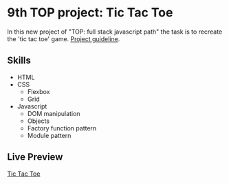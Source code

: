 # 9th TOP project: Tic Tac Toe
In this new project of "TOP: full stack javascript path" the task is to recreate the 'tic tac toe' game. [Project guideline](https://www.theodinproject.com/paths/full-stack-javascript/courses/javascript/lessons/tic-tac-toe).

## Skills
- HTML
- CSS
    - Flexbox
    - Grid
- Javascript
    - DOM manipulation
    - Objects
    - Factory function pattern
    - Module pattern

## Live Preview
[Tic Tac Toe](https://jorgelg3.github.io/TheOdinProject/009-tic-tac-toe/)
